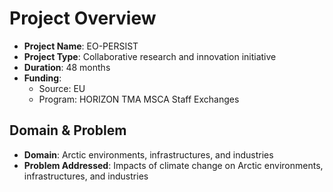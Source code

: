 # Project Overview

- **Project Name**: EO-PERSIST
- **Project Type**: Collaborative research and innovation initiative
- **Duration**: 48 months
- **Funding**:
    - Source: EU
    - Program: HORIZON TMA MSCA Staff Exchanges

## Domain & Problem
- **Domain**: Arctic environments, infrastructures, and industries
- **Problem Addressed**: Impacts of climate change on Arctic environments, infrastructures, and industries
